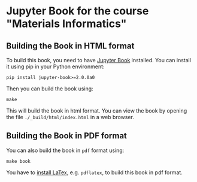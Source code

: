 # Jupyter Book for the course "Materials Informatics"

## Building the Book in HTML format
To build this book, you need to have [Jupyter Book](https://jupyterbook.org/) installed. You can install it using pip in your Python environment:

```shell
pip install jupyter-book>=2.0.0a0
```

Then you can build the book using:
```
make
```
This will build the book in html format. You can view the book by opening the file `./_build/html/index.html` in a web browser.

## Building the Book in PDF format
You can also build the book in `pdf` format using:
```shell
make book
```
You have to [install LaTex](https://www.latex-project.org/get/), e.g. `pdflatex`, to build this book in pdf format.